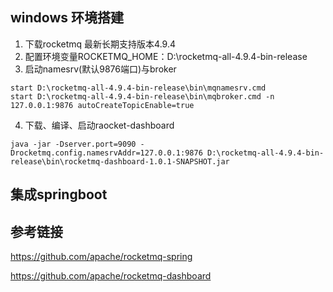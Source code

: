 ## windows 环境搭建

1. 下载rocketmq 最新长期支持版本4.9.4
2. 配置环境变量ROCKETMQ_HOME：D:\rocketmq-all-4.9.4-bin-release
3. 启动namesrv(默认9876端口)与broker
```shell
start D:\rocketmq-all-4.9.4-bin-release\bin\mqnamesrv.cmd
start D:\rocketmq-all-4.9.4-bin-release\bin\mqbroker.cmd -n 127.0.0.1:9876 autoCreateTopicEnable=true
```
4. 下载、编译、启动raocket-dashboard
```shell
java -jar -Dserver.port=9090 -Drocketmq.config.namesrvAddr=127.0.0.1:9876 D:\rocketmq-all-4.9.4-bin-release\bin\rocketmq-dashboard-1.0.1-SNAPSHOT.jar 
```

## 集成springboot



## 参考链接

https://github.com/apache/rocketmq-spring

https://github.com/apache/rocketmq-dashboard